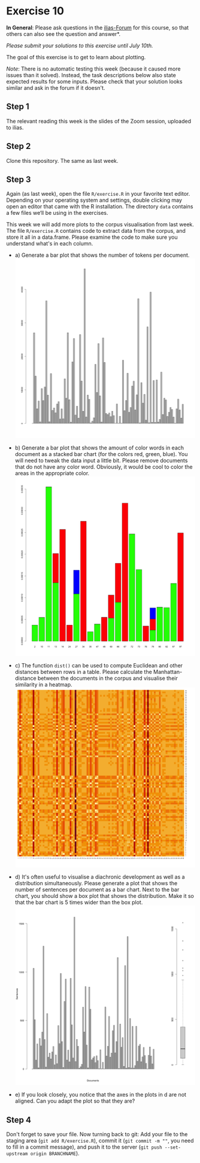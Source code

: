 # Exercise 10

**In General**: Please ask questions in the [ilias-Forum](https://www.ilias.uni-koeln.de/ilias/goto_uk_frm_3270419.html) for this course, so that others can also see the question and answer*.

*Please submit your solutions to this exercise until July 10th.*

The goal of this exercise is to get to learn about plotting.

*Note*: There is no automatic testing this week (because it caused more issues than it solved). Instead, the task descriptions below also state expected results for some inputs. Please check that your solution looks similar and ask in the forum if it doesn't.

## Step 1

The relevant reading this week is the slides of the Zoom session, uploaded to ilias.

## Step 2

Clone this repository. The same as last week.

## Step 3
Again (as last week), open the file `R/exercise.R` in your favorite text editor. Depending on your operating system and settings, double clicking may open an editor that came with the R installation. The directory `data` contains a few files we‘ll be using in the exercises.

This week we will add more plots to the corpus visualisation from last week. The file `R/exercise.R` contains code to extract data from the corpus, and store it all in a data.frame. Please examine the code to make sure you understand what's in each column.

- a) Generate a bar plot that shows the number of tokens per document. ![](a.png)

- b) Generate a bar plot that shows the amount of color words in each document as a stacked bar chart (for the colors red, green, blue). You will need to tweak the data input a little bit. Please remove documents that do not have any color word. Obviously, it would be cool to color the areas in the appropriate color. ![](b.png)


- c) The function `dist()` can be used to compute Euclidean and other distances between rows in a table. Please calculate the Manhattan-distance between the documents in the corpus and visualise their similarity in a heatmap. ![](c.png)

- d) It's often useful to visualise a diachronic development as well as a distribution simultaneously. Please generate a plot that shows the number of sentences per document as a bar chart. Next to the bar chart, you should show a box plot that shows the distribution. Make it so that the bar chart is 5 times wider than the box plot. ![Possible solution to d](d.png)

- e) If you look closely, you notice that the axes in the plots in d are not aligned. Can you adapt the plot so that they are?

## Step 4
Don't forget to save your file.
Now turning back to git: Add your file to the staging area (`git add R/exercise.R`), commit it (`git commit -m ""`, you need to fill in a commit message), and push it to the server (`git push --set-upstream origin BRANCHNAME`).


